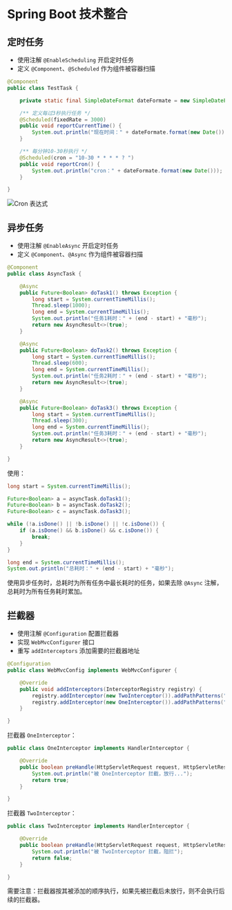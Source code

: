 # Spring Boot 技术整合

## 定时任务

- 使用注解 `@EnableScheduling` 开启定时任务
- 定义 `@Component`、`@Scheduled` 作为组件被容器扫描

```java
@Component
public class TestTask {

    private static final SimpleDateFormat dateFormate = new SimpleDateFormat("HH:mm:ss");

    /** 定义每过3秒执行任务 */
    @Scheduled(fixedRate = 3000)
    public void reportCurrentTime() {
        System.out.println("现在时间：" + dateFormate.format(new Date()));
    }

    /** 每分钟10-30秒执行 */
    @Scheduled(cron = "10-30 * * * * ? ")
    public void reportCron() {
        System.out.println("cron：" + dateFormate.format(new Date()));
    }

}
```

![Cron 表达式](http://cron.qqe2.com/)

## 异步任务

- 使用注解 `@EnableAsync` 开启定时任务
- 定义 `@Component`、`@Async` 作为组件被容器扫描

```java
@Component
public class AsyncTask {

    @Async
    public Future<Boolean> doTask1() throws Exception {
        long start = System.currentTimeMillis();
        Thread.sleep(1000);
        long end = System.currentTimeMillis();
        System.out.println("任务1耗时：" + (end - start) + "毫秒");
        return new AsyncResult<>(true);
    }

    @Async
    public Future<Boolean> doTask2() throws Exception {
        long start = System.currentTimeMillis();
        Thread.sleep(600);
        long end = System.currentTimeMillis();
        System.out.println("任务2耗时：" + (end - start) + "毫秒");
        return new AsyncResult<>(true);
    }

    @Async
    public Future<Boolean> doTask3() throws Exception {
        long start = System.currentTimeMillis();
        Thread.sleep(300);
        long end = System.currentTimeMillis();
        System.out.println("任务3耗时：" + (end - start) + "毫秒");
        return new AsyncResult<>(true);
    }

}
```

使用：

```java
long start = System.currentTimeMillis();

Future<Boolean> a = asyncTask.doTask1();
Future<Boolean> b = asyncTask.doTask2();
Future<Boolean> c = asyncTask.doTask3();

while (!a.isDone() || !b.isDone() || !c.isDone()) {
    if (a.isDone() && b.isDone() && c.isDone()) {
        break;
    }
}

long end = System.currentTimeMillis();
System.out.println("总耗时：" + (end - start) + "毫秒");
```

使用异步任务时，总耗时为所有任务中最长耗时的任务，如果去除 `@Async` 注解，总耗时为所有任务耗时累加。

## 拦截器

- 使用注解 `@Configuration` 配置拦截器
- 实现 `WebMvcConfigurer` 接口
- 重写 `addInterceptors` 添加需要的拦截器地址

```java
@Configuration
public class WebMvcConfig implements WebMvcConfigurer {

    @Override
    public void addInterceptors(InterceptorRegistry registry) {
        registry.addInterceptor(new TwoInterceptor()).addPathPatterns("/category/**");
        registry.addInterceptor(new OneInterceptor()).addPathPatterns("/category/**");
    }

}
```

拦截器 `OneInterceptor`：

```java
public class OneInterceptor implements HandlerInterceptor {

    @Override
    public boolean preHandle(HttpServletRequest request, HttpServletResponse response, Object handler) throws Exception {
        System.out.println("被 OneInterceptor 拦截，放行...");
        return true;
    }

}
```

拦截器 `TwoInterceptor`：

```java
public class TwoInterceptor implements HandlerInterceptor {

    @Override
    public boolean preHandle(HttpServletRequest request, HttpServletResponse response, Object handler) throws Exception {
        System.out.println("被 TwoInterceptor 拦截，阻拦");
        return false;
    }

}
```

需要注意：拦截器按其被添加的顺序执行，如果先被拦截后未放行，则不会执行后续的拦截器。
